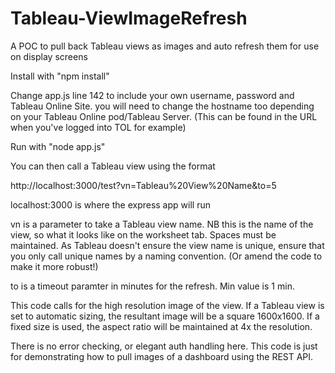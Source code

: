 # Tableau-ViewImageRefresh
A POC to pull back Tableau views as images and auto refresh them for use on display screens

Install with "npm install"

Change app.js line 142 to include your own username, password and Tableau Online Site. 
you will need to change the hostname too depending on your Tableau Online pod/Tableau Server. (This can be found in the URL when you've logged into TOL for example) 

Run with "node app.js"

You can then call a Tableau view using the format 

http://localhost:3000/test?vn=Tableau%20View%20Name&to=5

localhost:3000 is where the express app will run

vn is a parameter to take a Tableau view name. NB this is the name of the view, so what it looks like on the worksheet tab. Spaces must be maintained. As Tableau doesn't ensure the view name is unique, ensure that you only call unique names by a naming convention. (Or amend the code to make it more robust!) 

to is a timeout paramter in minutes for the refresh. Min value is 1 min.

This code calls for the high resolution image of the view. If a Tableau view is set to automatic sizing, the resultant image will be a square 1600x1600. If a fixed size is used, the aspect ratio will be maintained at 4x the resolution. 

There is no error checking, or elegant auth handling here. This code is just for demonstrating how to pull images of a dashboard using the REST API. 


